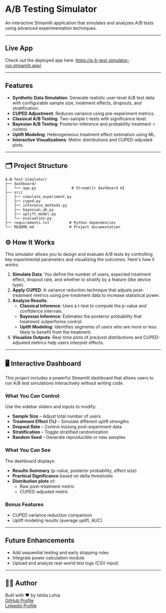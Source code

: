 # A/B Testing Simulator

An interactive Streamlit application that simulates and analyzes A/B tests using advanced experimentation techniques.

---

## Live App
Check out the deployed app here:
https://a-b-test-simulator-run.streamlit.app/

---

##  Features
- **Synthetic Data Simulation**: Generate realistic user-level A/B test data with configurable sample size, treatment effects, dropouts, and stratification.
- **CUPED Adjustment**: Reduces variance using pre-experiment metrics.
- **Classical A/B Testing**: Two-sample t-tests with significance level.
- **Bayesian A/B Testing**: Posterior inference and probability treatment > control.
- **Uplift Modeling**: Heterogeneous treatment effect estimation using ML.
- **Interactive Visualizations**: Metric distributions and CUPED-adjusted plots.

---

## 🗂️ Project Structure
```
A-B-Test-Simulator/
├── dashboard/
│   └── app.py                # Streamlit dashboard UI
├── src/
│   ├── simulate_experiment.py
│   ├── cuped.py
│   ├── inference_methods.py
│   ├── bayesian_ab.py
│   ├── uplift_model.py
│   └── evaluation.py
├── requirements.txt         # Python dependencies
└── README.md                # Project documentation
```


## ⚙️ How It Works

This simulator allows you to design and evaluate A/B tests by controlling key experimental parameters and visualizing the outcomes. Here's how it works:

1. **Simulate Data**: You define the number of users, expected treatment effect, dropout rate, and whether to stratify by a feature (like device type).
2. **Apply CUPED**: A variance reduction technique that adjusts post-treatment metrics using pre-treatment data to increase statistical power.
3. **Analyze Results**:
   - **Classical Inference**: Uses a t-test to compute the p-value and confidence intervals.
   - **Bayesian Inference**: Estimates the posterior probability that treatment outperforms control.
   - **Uplift Modeling**: Identifies segments of users who are more or less likely to benefit from the treatment.
4. **Visualize Outputs**: Real-time plots of pre/post distributions and CUPED-adjusted metrics help users interpret effects.

---

## 🖥️ Interactive Dashboard

This project includes a powerful Streamlit dashboard that allows users to run A/B test simulations interactively without writing code.

###  What You Can Control
Use the sidebar sliders and inputs to modify:
- **Sample Size** – Adjust total number of users
- **Treatment Effect (%)** – Simulate different uplift strengths
- **Dropout Rate** – Control missing post-experiment data
- **Stratification** – Toggle stratified randomization
- **Random Seed** – Generate reproducible or new samples

###  What You Can See
The dashboard displays:
- **Results Summary** (p-value, posterior probability, effect size)
- **Practical Significance** based on delta thresholds
- **Distribution plots** of:
  - Raw post-treatment metric
  - CUPED-adjusted metric

###  Bonus Features
- CUPED variance reduction comparison
- Uplift modeling results (average uplift, AUC)

---

## Future Enhancements
- Add sequential testing and early stopping rules
- Integrate power calculation module
- Upload and analyze real-world test logs (CSV input)

---

## 👨‍💻 Author
Built with ❤️ by Ishita Lohia  
[GitHub Profile](https://github.com/IshitaLohia)  
[Linkedin Profile](https://www.linkedin.com/in/ishita-lohia-469551122/)  


